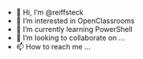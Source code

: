 - 👋 Hi, I’m @reiffsteck
- 👀 I’m interested in OpenClassrooms
- 🌱 I’m currently learning PowerShell
- 💞️ I’m looking to collaborate on ...
- 📫 How to reach me ...

<!---
reiffsteck/reiffsteck is a ✨ special ✨ repository because its `README.md` (this file) appears on your GitHub profile.
You can click the Preview link to take a look at your changes.
--->
